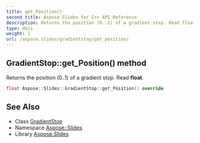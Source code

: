 ```yaml
---
title: get_Position()
second_title: Aspose.Slides for C++ API Reference
description: Returns the position (0..1) of a gradient stop. Read float.
type: docs
weight: 1
url: /aspose.slides/gradientstop/get_position/
---
```

## GradientStop::get_Position() method


Returns the position (0..1) of a gradient stop. Read **float**.

```cpp
float Aspose::Slides::GradientStop::get_Position() override
```

## See Also

* Class [GradientStop](../)
* Namespace [Aspose::Slides](../../)
* Library [Aspose.Slides](../../../)